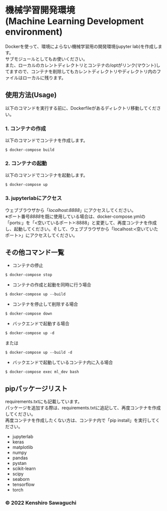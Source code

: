 # 機械学習開発環境<br>(Machine Learning Development environment)

Dockerを使って、環境によらない機械学習用の開発環境(jupyter lab)を作成します。  
サブモジュールとしてもお使いください。  
また、ローカルのカレントディレクトリとコンテナの/optがリンク(マウント)してますので、コンテナを削除してもカレントディレクトリやディレクトリ内のファイルはローカルに残ります。

## 使用方法(Usage)
以下のコマンドを実行する前に、Dockerfileがあるディレクトリ移動してください。
### 1. コンテナの作成  
以下のコマンドでコンテナを作成します。
```console
$ docker-compose build
```
### 2. コンテナの起動  
以下のコマンドでコンテナを起動します。
```console
$ docker-compose up
```
### 3. jupyterlabにアクセス  
ウェブブラウザから「*localhost:8888*」にアクセスしてください。  
※ポート番号*8888*を既に使用している場合は、docker-compose.ymlの「ports:」を「<空いているポート>:8888」と変更して、再度コンテナを作成し、起動してください。そして、ウェブブラウザから「localhost:<空いていたポート>」にアクセスしてください。

## その他コマンド一覧
- コンテナの停止  
```
$ docker-compose stop
```
- コンテナの作成と起動を同時に行う場合
```
$ docker-compose up --build
```
- コンテナを停止して削除する場合
```
$ docker-compose down
```
- バックエンドで起動する場合
```
$ docker-compose up -d
```
または
```
$ docker-compose up --build -d
```
- バックエンドで起動しているコンテナ内に入る場合
```
$ docker-compose exec ml_dev bash
```

## pipパッケージリスト
requirements.txtにも記載しています。  
パッケージを追加する際は、requirements.txtに追記して、再度コンテナを作成してください。  
再度コンテナを作成したくない方は、コンテナ内で「pip install」を実行してください。  
- jupyterlab
- keras
- matplotlib
- numpy
- pandas
- pystan
- scikit-learn
- scipy
- seaborn
- tensorflow
- torch

### &copy; 2022 Kenshiro Sawaguchi